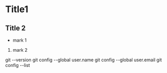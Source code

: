 # Title1
## Title 2
* mark 1
1. mark 2

git --version
git config --global user.name
git config --global user.email
git config --list

